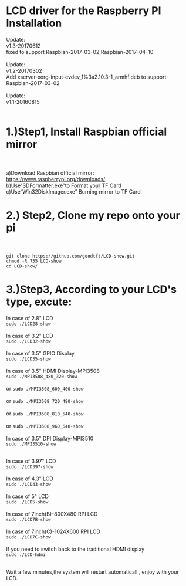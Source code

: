 LCD driver for the Raspberry PI Installation<br>
====================================================
Update: <br>
  v1.3-20170612<br>
  fixed to support Raspbian-2017-03-02,Raspbian-2017-04-10<br><br>
Update: <br>
  v1.2-20170302<br>
  Add xserver-xorg-input-evdev_1%3a2.10.3-1_armhf.deb to support Raspbian-2017-03-02<br><br>
Update: <br>
  v1.1-20160815<br><br>
  
1.)Step1, Install Raspbian official mirror <br><br> 
====================================================
  a)Download Raspbian official mirror:<br>
  https://www.raspberrypi.org/downloads/<br>
  b)Use“SDFormatter.exe”to Format your TF Card<br>
  c)Use“Win32DiskImager.exe” Burning mirror to TF Card<br>
     
2.) Step2, Clone my repo onto your pi<br><br>
====================================================
```git clone https://github.com/goodtft/LCD-show.git```<br>
```chmod -R 755 LCD-show```<br>
```cd LCD-show/```<br>
  
3.)Step3, According to your LCD's type, excute:
====================================================
In case of 2.8" LCD<br>
  ```sudo ./LCD28-show```<br><br>
In case of 3.2" LCD<br>
  ```sudo ./LCD32-show```<br><br>
In case of 3.5" GPIO Display<br>
  ```sudo ./LCD35-show```<br><br>
In case of 3.5" HDMI Display-MPI3508<br>
  ```sudo ./MPI3508_480_320-show```<br><br>
  or
  ```sudo ./MPI3508_600_400-show```<br><br>
  or
  ```sudo ./MPI3508_720_480-show```<br><br>
  or
  ```sudo ./MPI3508_810_540-show```<br><br>
  or
  ```sudo ./MPI3508_960_640-show```<br><br>
In case of 3.5" DPI Display-MPI3510<br>
  ```sudo ./MPI3510-show```<br><br>
  
In case of 3.97" LCD<br>
  ```sudo ./LCD397-show```<br><br>
In case of 4.3" LCD<br>
  ```sudo ./LCD43-show```<br><br>
In case of 5" LCD<br>
  ```sudo ./LCD5-show```<br><br>
In case of 7inch(B)-800X480 RPI LCD<br>
  ```sudo ./LCD7B-show```<br><br>
In case of 7inch(C)-1024X600 RPI LCD<br>
  ```sudo ./LCD7C-show```<br><br>
If you need to switch back to the traditional HDMI display<br>
  ```sudo ./LCD-hdmi```<br><br>

Wait a few minutes,the system will restart automaticall , enjoy with your LCD.<br><br>


